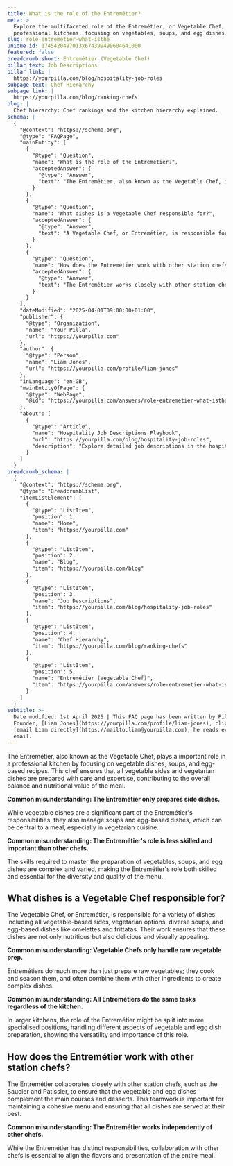 ```yaml
---
title: What is the role of the Entremétier?
meta: >
  Explore the multifaceted role of the Entremétier, or Vegetable Chef, in
  professional kitchens, focusing on vegetables, soups, and egg dishes.
slug: role-entremetier-what-isthe
unique id: 1745420497013x674399499604641000
featured: false
breadcrumb short: Entremétier (Vegetable Chef)
pillar text: Job Descriptions
pillar link: |
  https://yourpilla.com/blog/hospitality-job-roles
subpage text: Chef Hierarchy
subpage link: |
  https://yourpilla.com/blog/ranking-chefs
blog: |
  Chef hierarchy: Chef rankings and the kitchen hierarchy explained.
schema: |
  {
    "@context": "https://schema.org",
    "@type": "FAQPage",
    "mainEntity": [
      {
        "@type": "Question",
        "name": "What is the role of the Entremétier?",
        "acceptedAnswer": {
          "@type": "Answer",
          "text": "The Entremétier, also known as the Vegetable Chef, is primarily responsible for preparing vegetable dishes, soups, and egg-based recipes within a professional kitchen. This role ensures that all vegetable-based sides and vegetarian dishes are carefully and expertly prepared, contributing significantly to the meal's balance and nutritional value. Despite common beliefs, the Entremétier's responsibilities go beyond just side dishes and require a high level of skill and expertise, playing a vital role in the diversity and quality of the menu."
        }
      },
      {
        "@type": "Question",
        "name": "What dishes is a Vegetable Chef responsible for?",
        "acceptedAnswer": {
          "@type": "Answer",
          "text": "A Vegetable Chef, or Entremétier, is responsible for creating a variety of dishes that focus on vegetables, including all vegetable-based sides, vegetarian options, diverse soups, and egg-based dishes such as omelettes and frittatas. The work involves not just preparing raw vegetables, but also cooking, seasoning, and combining them with other ingredients to create nutritious, delicious, and visually appealing dishes. They adapt their tasks based on the kitchen's size, possibly specializing further in larger settings."
        }
      },
      {
        "@type": "Question",
        "name": "How does the Entremétier work with other station chefs?",
        "acceptedAnswer": {
          "@type": "Answer",
          "text": "The Entremétier works closely with other station chefs, such as the Saucier and Patissier, to ensure that vegetable and egg dishes complement the main courses and desserts. This collaboration is crucial for maintaining a cohesive menu and enhancing the overall dining experience, as the integration of flavours and presentations contributes to each dish's quality and enjoyment."
        }
      }
    ],
    "dateModified": "2025-04-01T09:00:00+01:00",
    "publisher": {
      "@type": "Organization",
      "name": "Your Pilla",
      "url": "https://yourpilla.com"
    },
    "author": {
      "@type": "Person",
      "name": "Liam Jones",
      "url": "https://yourpilla.com/profile/liam-jones"
    },
    "inLanguage": "en-GB",
    "mainEntityOfPage": {
      "@type": "WebPage",
      "@id": "https://yourpilla.com/answers/role-entremetier-what-isthe"
    },
    "about": [
      {
        "@type": "Article",
        "name": "Hospitality Job Descriptions Playbook",
        "url": "https://yourpilla.com/blog/hospitality-job-roles",
        "description": "Explore detailed job descriptions in the hospitality sector, including the roles and tasks of various food and beverage job positions."
      }
    ]
  }
breadcrumb_schema: |
  {
    "@context": "https://schema.org",
    "@type": "BreadcrumbList",
    "itemListElement": [
      {
        "@type": "ListItem",
        "position": 1,
        "name": "Home",
        "item": "https://yourpilla.com"
      },
      {
        "@type": "ListItem",
        "position": 2,
        "name": "Blog",
        "item": "https://yourpilla.com/blog"
      },
      {
        "@type": "ListItem",
        "position": 3,
        "name": "Job Descriptions",
        "item": "https://yourpilla.com/blog/hospitality-job-roles"
      },
      {
        "@type": "ListItem",
        "position": 4,
        "name": "Chef Hierarchy",
        "item": "https://yourpilla.com/blog/ranking-chefs"
      },
      {
        "@type": "ListItem",
        "position": 5,
        "name": "Entremétier (Vegetable Chef)",
        "item": "https://yourpilla.com/answers/role-entremetier-what-isthe"
      }
    ]
  }
subtitle: >-
  Date modified: 1st April 2025 | This FAQ page has been written by Pilla
  Founder, [Liam Jones](https://yourpilla.com/profile/liam-jones), click to
  [email Liam directly](https://mailto:liam@yourpilla.com), he reads every
  email.
---
```

The Entremétier, also known as the Vegetable Chef, plays a important role in a professional kitchen by focusing on vegetable dishes, soups, and egg-based recipes. This chef ensures that all vegetable sides and vegetarian dishes are prepared with care and expertise, contributing to the overall balance and nutritional value of the meal.

**Common misunderstanding: The Entremétier only prepares side dishes.**

While vegetable dishes are a significant part of the Entremétier's responsibilities, they also manage soups and egg-based dishes, which can be central to a meal, especially in vegetarian cuisine.

**Common misunderstanding: The Entremétier's role is less skilled and important than other chefs.**

The skills required to master the preparation of vegetables, soups, and egg dishes are complex and varied, making the Entremétier's role both skilled and essential for the diversity and quality of the menu.

## What dishes is a Vegetable Chef responsible for?

The Vegetable Chef, or Entremétier, is responsible for a variety of dishes including all vegetable-based sides, vegetarian options, diverse soups, and egg-based dishes like omelettes and frittatas. Their work ensures that these dishes are not only nutritious but also delicious and visually appealing.

**Common misunderstanding: Vegetable Chefs only handle raw vegetable prep.**

Entremétiers do much more than just prepare raw vegetables; they cook and season them, and often combine them with other ingredients to create complex dishes.

**Common misunderstanding: All Entremétiers do the same tasks regardless of the kitchen.**

In larger kitchens, the role of the Entremétier might be split into more specialised positions, handling different aspects of vegetable and egg dish preparation, showing the versatility and importance of this role.

## How does the Entremétier work with other station chefs?

The Entremétier collaborates closely with other station chefs, such as the Saucier and Patissier, to ensure that the vegetable and egg dishes complement the main courses and desserts. This teamwork is important for maintaining a cohesive menu and ensuring that all dishes are served at their best.

**Common misunderstanding: The Entremétier works independently of other chefs.**

While the Entremétier has distinct responsibilities, collaboration with other chefs is essential to align the flavors and presentation of the entire meal.
